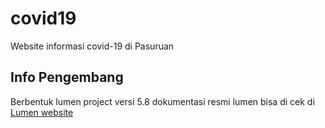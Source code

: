 # covid19
Website informasi covid-19 di Pasuruan

## Info Pengembang
Berbentuk lumen project versi 5.8
dokumentasi resmi lumen bisa di cek di [Lumen website](https://lumen.laravel.com/docs/5.8)
